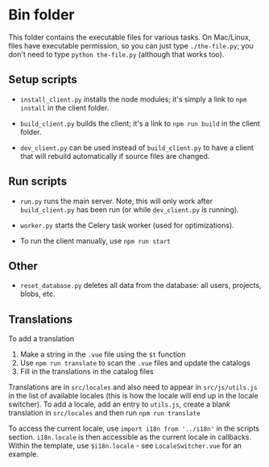# Bin folder

This folder contains the executable files for various tasks. On Mac/Linux, files have executable permission, so you can just type `./the-file.py`; you don't need to type `python the-file.py` (although that works too).

## Setup scripts

* `install_client.py` installs the node modules; it's simply a link to `npm install` in the client folder.

* `build_client.py` builds the client; it's a link to `npm run build` in the client folder.

* `dev_client.py` can be used instead of `build_client.py` to have a client that will rebuild automatically if source files are changed.

## Run scripts

* `run.py` runs the main server. Note, this will only work after `build_client.py` has been run (or while `dev_client.py` is running).

* `worker.py` starts the Celery task worker (used for optimizations).

* To run the client manually, use `npm run start`

## Other

* `reset_database.py` deletes all data from the database: all users, projects, blobs, etc.

## Translations

To add a translation

1. Make a string in the `.vue` file using the `$t` function
2. Use `npm run translate` to scan the `.vue` files and update the catalogs
3. Fill in the translations in the catalog files

Translations are in `src/locales` and also need to appear in `src/js/utils.js` in the list of available locales (this is how the locale will end up in the locale switcher). To add a locale, add an entry to `utils.js`, create a blank translation in `src/locales` and then run `npm run translate`

To access the current locale, use `import i18n from '../i18n'` in the scripts section. `i18n.locale` is then accessible as the current locale in callbacks. Within the template, use `$i18n.locale` - see `LocaleSwitcher.vue` for an example.